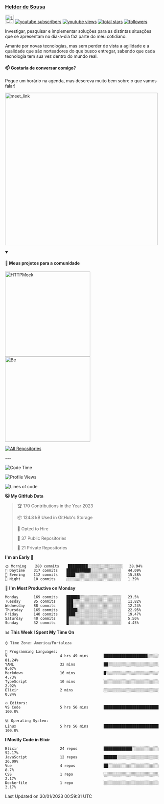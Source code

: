 <p align="left">
<a href="https://github.com/andridus">
    <h3>Helder de Sousa</h3></a>
</p>


<p align="left">
 <a href="https://linkedin.com/in/helder-de-sousa">
    <img height="28px" alt="Linkedin" title="Helder de Sousa" src="https://img.shields.io/badge/-linkedin-blue?style=flat-square&logo=Linkedin&logoColor=white&link=https://www.linkedin.com/in/helder-de-sousa""/></a>
  <a href="https://www.youtube.com/@vocedesenvolvedor?sub_confirmation=1">
    <img alt="youtube subscribers" title="Inscreva-se no canal Você, desenvolvedor" src="https://custom-icon-badges.demolab.com/youtube/channel/subscribers/UCh-qOj_p5CY_AfuR7fEYbwA?color=%23E05D44&label=V0CÊ,%20 DESENVOLVEDOR&logo=video&logoColor=white&style=for-the-badge&labelColor=CE4630""/></a>
  <a href="https://www.youtube.com/@vocedesenvolvedor">
    <img alt="youtube views" title="YouTube Visualizações" src="https://custom-icon-badges.demolab.com/youtube/channel/views/UCh-qOj_p5CY_AfuR7fEYbwA?color=%23E1AD0E&logo=video&logoColor=white&style=for-the-badge&labelColor=C79600"/></a>
  <a href="https://github.com/andridus?tab=repositories&sort=stargazers">
    <img alt="total stars" title="Total de Estrelas no GitHub" src="https://custom-icon-badges.demolab.com/github/stars/andridus?color=55960c&style=for-the-badge&labelColor=488207&logo=star"/></a>
  <a href="https://github.com/andridus?tab=followers">
    <img alt="followers" title="Siga-me on Github" src="https://custom-icon-badges.demolab.com/github/followers/andridus?color=236ad3&labelColor=1155ba&style=for-the-badge&logo=person-add&label=Follow&logoColor=white"/></a>
</p>

<p align="left">
 Investigar, pesquisar e implementar soluções para as distintas situações que se apresentam no dia-a-dia faz parte do meu cotidiano.

Amante por novas tecnologias, mas sem perder de vista a agilidade e a qualidade que são norteadores do que busco entregar, sabendo que cada tecnologia tem sua vez dentro do mundo real.
</p>

#### 📫 Gostaria de conversar comigo?

Pegue um horário na agenda, mas descreva muito bem sobre o que vamos falar!

<a href="https://calendly.com/andridus/30min" target="_blank"><img width="498" alt="meet_link" src="https://user-images.githubusercontent.com/15426564/144297439-f530f383-e73e-41e0-9914-a9b7d3f432e5.png"></a>


<details open>
  <summary><h4>📘 Meus projetos para a comunidade</h4></summary>

  <p align="left">
    <a href="https://github.com/andridus/httpmock"><img width="278" src="https://denvercoder1-github-readme-stats.vercel.app/api/pin/?username=andridus&repo=httpmock&theme=default&show_icons=true" alt="HTTPMock"></a>
    <a href="https://github.com/andridus/be"><img width="278" src="https://denvercoder1-github-readme-stats.vercel.app/api/pin/?username=andridus&repo=be&theme=default&show_icons=true" alt="Be"></a>

  </p>

  <a href="https://github.com/andridus?tab=repositories&sort=stargazers"><img alt="All Repositories" title="All Repositories" src="https://custom-icon-badges.demolab.com/badge/-Clique%20aqui%20para%20todos%20os%20meus%20repos-efefef?style=for-the-badge&logoColor=black&logo=repo"/></a>
</details>
---

<!--START_SECTION:waka-->
![Code Time](http://img.shields.io/badge/Code%20Time-9%20hrs%2010%20mins-blue)

![Profile Views](http://img.shields.io/badge/Profile%20Views-95-blue)

![Lines of code](https://img.shields.io/badge/From%20Hello%20World%20I%27ve%20Written-759%20Thousand%20lines%20of%20code-blue)

**🐱 My GitHub Data** 

> 🏆 170 Contributions in the Year 2023
 > 
> 📦 124.8 kB Used in GitHub's Storage 
 > 
> 💼 Opted to Hire
 > 
> 📜 37 Public Repositories 
 > 
> 🔑 21 Private Repositories  
 > 
**I'm an Early 🐤** 

```text
🌞 Morning    280 commits    █████████░░░░░░░░░░░░░░░░   38.94% 
🌆 Daytime    317 commits    ███████████░░░░░░░░░░░░░░   44.09% 
🌃 Evening    112 commits    ████░░░░░░░░░░░░░░░░░░░░░   15.58% 
🌙 Night      10 commits     ░░░░░░░░░░░░░░░░░░░░░░░░░   1.39%

```
📅 **I'm Most Productive on Monday** 

```text
Monday       169 commits    ██████░░░░░░░░░░░░░░░░░░░   23.5% 
Tuesday      85 commits     ███░░░░░░░░░░░░░░░░░░░░░░   11.82% 
Wednesday    88 commits     ███░░░░░░░░░░░░░░░░░░░░░░   12.24% 
Thursday     165 commits    █████░░░░░░░░░░░░░░░░░░░░   22.95% 
Friday       140 commits    ████░░░░░░░░░░░░░░░░░░░░░   19.47% 
Saturday     40 commits     █░░░░░░░░░░░░░░░░░░░░░░░░   5.56% 
Sunday       32 commits     █░░░░░░░░░░░░░░░░░░░░░░░░   4.45%

```


📊 **This Week I Spent My Time On** 

```text
⌚︎ Time Zone: America/Fortaleza

💬 Programming Languages: 
V                        4 hrs 49 mins       ████████████████████░░░░░   81.24% 
YAML                     32 mins             ██░░░░░░░░░░░░░░░░░░░░░░░   9.07% 
Markdown                 16 mins             █░░░░░░░░░░░░░░░░░░░░░░░░   4.73% 
TypeScript               10 mins             ░░░░░░░░░░░░░░░░░░░░░░░░░   2.92% 
Elixir                   2 mins              ░░░░░░░░░░░░░░░░░░░░░░░░░   0.84%

🔥 Editors: 
VS Code                  5 hrs 56 mins       █████████████████████████   100.0%

💻 Operating System: 
Linux                    5 hrs 56 mins       █████████████████████████   100.0%

```

**I Mostly Code in Elixir** 

```text
Elixir                   24 repos            █████████████░░░░░░░░░░░░   52.17% 
JavaScript               12 repos            ██████░░░░░░░░░░░░░░░░░░░   26.09% 
Vue                      4 repos             ██░░░░░░░░░░░░░░░░░░░░░░░   8.7% 
CSS                      1 repo              ░░░░░░░░░░░░░░░░░░░░░░░░░   2.17% 
Dockerfile               1 repo              ░░░░░░░░░░░░░░░░░░░░░░░░░   2.17%

```



 Last Updated on 30/01/2023 00:59:31 UTC
<!--END_SECTION:waka-->
